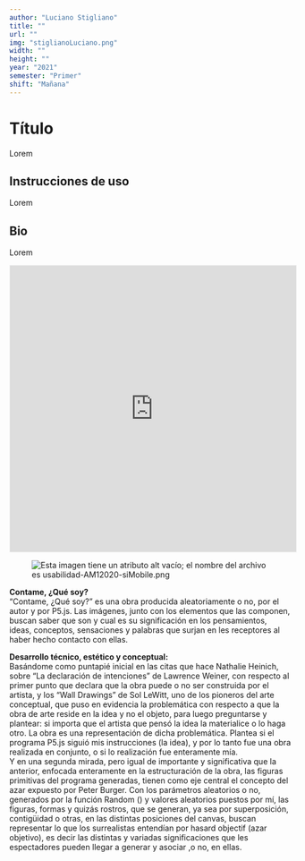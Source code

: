 ```yaml
---
author: "Luciano Stigliano"
title: ""
url: ""
img: "stiglianoLuciano.png"
width: ""
height: ""
year: "2021"
semester: "Primer"
shift: "Mañana"
---
```


<p></p>

# Título

Lorem 

## Instrucciones de uso 

Lorem

## Bio

Lorem

<!-- wp:html -->
<p align="center"><iframe width="512" height="512" frameborder="0" scrolling="no" style="width:512px; margin:0 auto!important;border: 1px solid #F2F2F3; z-index: 100;" src="https://editor.p5js.org/LucianoStigliano/embed/P0F8R_KSb"></iframe></p>
<!-- /wp:html -->

<!-- wp:image {"align":"center"} -->
<div class="wp-block-image"><figure class="aligncenter"><img src="https://am1-lacabanne.atamvirtual.com.ar/wp-content/uploads/2020/12/usabilidad-AM12020-siMobile.png" alt="Esta imagen tiene un atributo alt vacío; el nombre del archivo es usabilidad-AM12020-siMobile.png"/></figure></div>
<!-- /wp:image -->

<p><strong>Contame, ¿Qué soy?</strong><br>“Contame, ¿Qué soy?” es una obra producida aleatoriamente o no, por el autor y por P5.js. Las imágenes, junto con los elementos que las componen, buscan saber que son y cual es su significación en los pensamientos, ideas, conceptos, sensaciones y palabras que surjan en les receptores al haber hecho contacto con ellas.</p>
<p><strong>Desarrollo técnico, estético y conceptual:</strong> <br>Basándome como puntapié inicial en las citas que hace Nathalie Heinich, sobre “La declaración de intenciones” de Lawrence Weiner, con respecto al primer punto que declara que la obra puede o no ser construida por el artista, y los “Wall Drawings” de Sol LeWitt, uno de los pioneros del arte conceptual, que puso en evidencia la problemática con respecto a que la obra de arte reside en la idea y no el objeto, para luego preguntarse y plantear: si importa que el artista que pensó la idea la materialice o lo haga otro. La obra es una representación de dicha problemática. Plantea si el programa P5.js siguió mis instrucciones (la idea), y por lo tanto fue una obra realizada en conjunto, o si lo realización fue enteramente mía.<br>Y en una segunda mirada, pero igual de importante y significativa que la anterior, enfocada enteramente en la estructuración de la obra, las figuras primitivas del programa generadas, tienen como eje central el concepto del azar expuesto por Peter Burger. Con los parámetros aleatorios o no, generados por la función Random () y valores aleatorios puestos por mí, las figuras, formas y quizás rostros, que se generan, ya sea por superposición, contigüidad o otras, en las distintas posiciones del canvas, buscan representar lo que los surrealistas entendían por hasard objectif (azar objetivo), es decir las distintas y variadas significaciones que les espectadores pueden llegar a generar y asociar ,o no, en ellas.</p>
